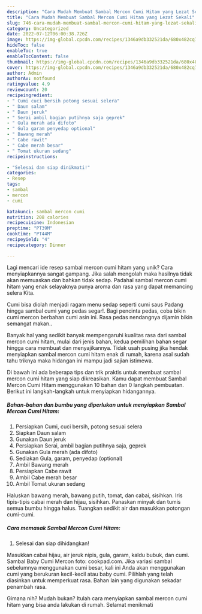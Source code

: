 ```yaml
---
description: "Cara Mudah Membuat Sambal Mercon Cumi Hitam yang Lezat Sekali"
title: "Cara Mudah Membuat Sambal Mercon Cumi Hitam yang Lezat Sekali"
slug: 746-cara-mudah-membuat-sambal-mercon-cumi-hitam-yang-lezat-sekali
category: Uncategorized
date: 2022-07-12T06:00:38.726Z
image: https://img-global.cpcdn.com/recipes/1346a9db332521da/680x482cq70/sambal-mercon-cumi-hitam-foto-resep-utama.jpg
hideToc: false
enableToc: true
enableTocContent: false
thumbnail: https://img-global.cpcdn.com/recipes/1346a9db332521da/680x482cq70/sambal-mercon-cumi-hitam-foto-resep-utama.jpg
cover: https://img-global.cpcdn.com/recipes/1346a9db332521da/680x482cq70/sambal-mercon-cumi-hitam-foto-resep-utama.jpg
author: Admin
authorAv: notfound
ratingvalue: 4.9
reviewcount: 20
recipeingredient:
- " Cumi cuci bersih potong sesuai selera"
- " Daun salam"
- " Daun jeruk"
- " Serai ambil bagian putihnya saja geprek"
- " Gula merah ada difoto"
- " Gula garam penyedap optional"
- " Bawang merah"
- " Cabe rawit"
- " Cabe merah besar"
- " Tomat ukuran sedang"
recipeinstructions:

- "Selesai dan siap dinikmati!"
categories:
- Resep
tags:
- sambal
- mercon
- cumi

katakunci: sambal mercon cumi 
nutrition: 208 calories
recipecuisine: Indonesian
preptime: "PT39M"
cooktime: "PT44M"
recipeyield: "4"
recipecategory: Dinner

---
```





Lagi mencari ide resep sambal mercon cumi hitam yang unik? Cara menyiapkannya sangat gampang. Jika salah mengolah maka hasilnya tidak akan memuaskan dan bahkan tidak sedap. Padahal sambal mercon cumi hitam yang enak selayaknya punya aroma dan rasa yang dapat memancing selera Kita.





Cumi bisa diolah menjadi ragam menu sedap seperti cumi saus Padang hingga sambal cumi yang pedas segar!. Bagi pencinta pedas, coba bikin cumi mercon berbahan cumi asin ini. Rasa pedas nendangnya dijamin bikin semangat makan..

Banyak hal yang sedikit banyak mempengaruhi kualitas rasa dari sambal mercon cumi hitam, mulai dari jenis bahan, kedua pemilihan bahan segar hingga cara membuat dan menyajikannya. Tidak usah pusing jika hendak menyiapkan sambal mercon cumi hitam enak di rumah, karena asal sudah tahu triknya maka hidangan ini mampu jadi sajian istimewa.






Di bawah ini ada beberapa tips dan trik praktis untuk membuat sambal mercon cumi hitam yang siap dikreasikan. Kamu dapat membuat Sambal Mercon Cumi Hitam menggunakan 10 bahan dan 0 langkah pembuatan. Berikut ini langkah-langkah untuk menyiapkan hidangannya.

<!--inarticleads1-->

##### Bahan-bahan dan bumbu yang diperlukan untuk menyiapkan Sambal Mercon Cumi Hitam:

1. Persiapkan  Cumi, cuci bersih, potong sesuai selera
1. Siapkan  Daun salam
1. Gunakan  Daun jeruk
1. Persiapkan  Serai, ambil bagian putihnya saja, geprek
1. Gunakan  Gula merah (ada difoto)
1. Sediakan  Gula, garam, penyedap (optional)
1. Ambil  Bawang merah
1. Persiapkan  Cabe rawit
1. Ambil  Cabe merah besar
1. Ambil  Tomat ukuran sedang


Haluskan bawang merah, bawang putih, tomat, dan cabai, sisihkan. Iris tipis-tipis cabai merah dan hijau, sisihkan. Panaskan minyak dan tumis semua bumbu hingga halus. Tuangkan sedikit air dan masukkan potongan cumi-cumi. 

<!--inarticleads2-->

##### Cara memasak Sambal Mercon Cumi Hitam:


1. Selesai dan siap dihidangkan!

Masukkan cabai hijau, air jeruk nipis, gula, garam, kaldu bubuk, dan cumi. Sambal Baby Cumi Mercon foto: cookpad.com. Jika variasi sambal sebelumnya menggunakan cumi besar, kali ini Anda akan menggunakan cumi yang berukuran kecil-kecil atau baby cumi. Pilihlah yang telah diasinkan untuk memperkuat rasa. Bahan lain yang digunakan sekadar penambah rasa. 

Gimana nih? Mudah bukan? Itulah cara menyiapkan sambal mercon cumi hitam yang bisa anda lakukan di rumah. Selamat menikmati
